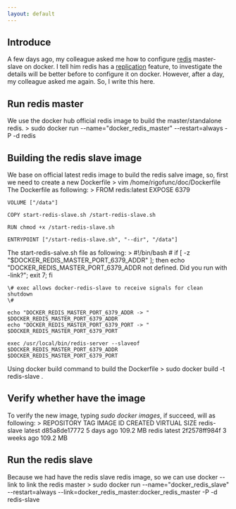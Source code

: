 ```yaml
---
layout: default
---
```


## Introduce
A few days ago, my colleague asked me how to configure [redis](http://redis.io/) master-slave on docker. I tell him redis has a [replication](http://redis.io/topics/replication)
feature, to investigate the details will be better before to configure it on docker. However, after a day, my colleague asked me again. So, I write this here.

## Run redis master
We use the docker hub official redis image to build the master/standalone redis.
	> sudo docker run --name="docker_redis_master" --restart=always -P -d redis

## Building the redis slave image
We base on official latest redis image to build the redis salve image, so, first we need to create a new Dockerfile
	> vim /home/rigofunc/doc/Dockerfile
The Dockerfile as following:
	> FROM redis:latest
	EXPOSE 6379
	
	VOLUME ["/data"]
	
	COPY start-redis-slave.sh /start-redis-slave.sh
	
	RUN chmod +x /start-redis-slave.sh
	
	ENTRYPOINT ["/start-redis-slave.sh", "--dir", "/data"]	
The start-redis-salve.sh file as following:
	> \#!/bin/bash
	\#
	if [ -z "$DOCKER_REDIS_MASTER_PORT_6379_ADDR" ]; then
		echo "DOCKER_REDIS_MASTER_PORT_6379_ADDR not defined. Did you run with -link?";
		exit 7;
	fi

	\# exec allows docker-redis-slave to receive signals for clean shutdown
	\#

	echo "DOCKER_REDIS_MASTER_PORT_6379_ADDR -> " $DOCKER_REDIS_MASTER_PORT_6379_ADDR
	echo "DOCKER_REDIS_MASTER_PORT_6379_PORT -> " $DOCKER_REDIS_MASTER_PORT_6379_PORT

	exec /usr/local/bin/redis-server --slaveof $DOCKER_REDIS_MASTER_PORT_6379_ADDR $DOCKER_REDIS_MASTER_PORT_6379_PORT
Using docker build command to build the Dockerfile
	> sudo docker build -t redis-slave .

## Verify whether have the image
To verify the new image, typing *sudo docker images*, if succeed, will as following:
	> REPOSITORY          TAG                 IMAGE ID            CREATED             VIRTUAL SIZE
	redis-slave         latest              d85a8de17772        5 days ago          109.2 MB
	redis               latest              2f2578ff984f        3 weeks ago         109.2 MB

## Run the redis slave
Because we had have the redis slave redis image, so we can use docker --link to link the redis master
	> sudo docker run --name="docker_redis_slave" --restart=always --link=docker_redis_master:docker_redis_master -P -d redis-slave
